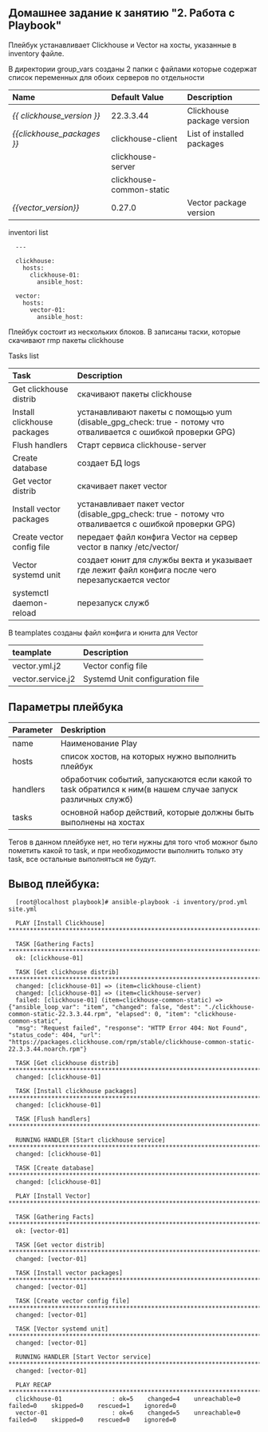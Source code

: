 ## Домашнее задание к занятию "2. Работа с Playbook"

Плейбук устанавливает Clickhouse и Vector на хосты, указанные в inventory файле. 

В директории group_vars созданы 2 папки с файлами которые содержат список переменных для обоих серверов по отдельности

| Name | Default Value | Description |
|:-----|:--------------|:------------|
| *{{ clickhouse_version }}* | 22.3.3.44                 | Clickhouse package version |
| *{{clickhouse_packages }}* | clickhouse-client         | List of installed packages |
|                            | clickhouse-server         |                            |
|                            | clickhouse-common-static  |                            |
| *{{vector_version}}*       | 0.27.0                    | Vector package version     |

inventori list

      ---

      clickhouse:
        hosts:
          clickhouse-01:
            ansible_host: 

      vector:
        hosts:
          vector-01:
            ansible_host: 

Плейбук состоит из нескольких блоков. В записаны таски, которые скачивают rmp пакеты clickhouse

Tasks list 

| Task | Description |
|:-----|:------------|
| Get clickhouse distrib | скачивают пакеты clickhouse |
| Install clickhouse packages | устанавливают пакеты с помощью yum (disable_gpg_check: true - потому что отваливается с ошибкой проверки GPG) |
| Flush handlers | Старт сервиса clickhouse-server |
| Create database | создает БД logs |
| Get vector distrib | скачивает пакет vector |
| Install vector packages | устанавливает пакет vector (disable_gpg_check: true - потому что отваливается с ошибкой проверки GPG) |
| Create vector config file | передает файл конфига Vector на сервер vector в папку /etc/vector/ |
| Vector systemd unit | создает юнит для службы векта и указывает где лежит файл конфига после чего перезапускается vector |
| systemctl daemon-reload | перезапуск служб |
      
В teamplates созданы файл конфига и юнита для Vector

| teamplate | Description |
|:----------|:------------|
| vector.yml.j2 | Vector config file |
| vector.service.j2 | Systemd Unit configuration file |

## Параметры плейбука

| Parameter | Deskription |
|:-----|:-------|
| name | Наименование Play |
| hosts | список хостов, на которых нужно выполнить плейбук |
| handlers | обработчик событий, запускаются если какой то task обратился к ним(в нашем случае запуск различных служб) |
| tasks | основной набор действий, которые должны быть выполнены на хостах |
      
Тегов в данном плейбуке нет, но теги нужны для того чтоб можног было пометить какой то task, и при необходимости выполнить только эту task, все остальные выполняться не будут.

## Вывод плейбука:

      [root@localhost playbook]# ansible-playbook -i inventory/prod.yml site.yml
      
      PLAY [Install Clickhouse] ******************************************************************************************************************************************
      
      TASK [Gathering Facts] *********************************************************************************************************************************************
      ok: [clickhouse-01]
      
      TASK [Get clickhouse distrib] ***************************************************************************************************************************************
      changed: [clickhouse-01] => (item=clickhouse-client)
      changed: [clickhouse-01] => (item=clickhouse-server)
      failed: [clickhouse-01] (item=clickhouse-common-static) => {"ansible_loop_var": "item", "changed": false, "dest": "./clickhouse-common-static-22.3.3.44.rpm", "elapsed": 0, "item": "clickhouse-common-static", 
      "msg": "Request failed", "response": "HTTP Error 404: Not Found", "status_code": 404, "url": "https://packages.clickhouse.com/rpm/stable/clickhouse-common-static-22.3.3.44.noarch.rpm"}
      
      TASK [Get clickhouse distrib] **************************************************************************************************************************************
      changed: [clickhouse-01]
      
      TASK [Install clickhouse packages] *********************************************************************************************************************************
      changed: [clickhouse-01]
      
      TASK [Flush handlers] **********************************************************************************************************************************************
      
      RUNNING HANDLER [Start clickhouse service] **********************************************************************************************************************
      changed: [clickhouse-01]
      
      TASK [Create database] *****************************************************************************************************************************************
      changed: [clickhouse-01]
      
      PLAY [Install Vector] *********************************************************************************************************************************************
      
      TASK [Gathering Facts] *********************************************************************************************************************************************
      ok: [vector-01]
      
      TASK [Get vector distrib] *********************************************************************************************************************************************
      changed: [vector-01]
      
      TASK [Install vector packages] *****************************************************************************************************************************************
      changed: [vector-01]
      
      TASK [Create vector config file] ****************************************************************************************************************************************
      changed: [vector-01]
      
      TASK [Vector systemd unit] ***********************************************************************************************************************************************
      changed: [vector-01]
      
      RUNNING HANDLER [Start Vector service] ***********************************************************************************************************************************
      changed: [vector-01]
      
      PLAY RECAP ***************************************************************************************************************************************************************
      clickhouse-01              : ok=5    changed=4    unreachable=0    failed=0    skipped=0    rescued=1    ignored=0
      vector-01                  : ok=6    changed=5    unreachable=0    failed=0    skipped=0    rescued=0    ignored=0
      

